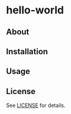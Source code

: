 # hello-world

## About

## Installation

## Usage

## License

See [LICENSE](LICENSE) for details.
